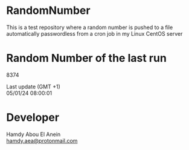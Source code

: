 # RandomNumber    
This is a test repository where a random number is pushed to a file automatically passwordless from a cron job in my Linux CentOS server    
# Random Number of the last run   
8374
      
Last update (GMT +1)    
05/01/24 08:00:01
# Developer    
Hamdy Abou El Anein   
hamdy.aea@protonmail.com
